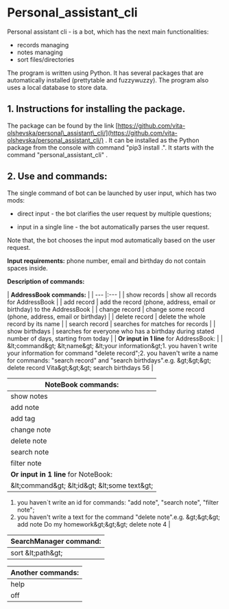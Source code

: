# **Personal\_assistant\_cli**

Personal assistant cli - is a bot, which has the next main functionalities:

- records managing
- notes managing
- sort files/directories

The program is written using Python. It has several packages that are automatically installed (prettytable and fuzzywuzzy). The program also uses a local database to store data.

## 1. Instructions for installing the package.

The package can be found by the link [https://github.com/vita-olshevska/personal\_assistant\_cli/](https://github.com/vita-olshevska/personal_assistant_cli/) .
It can be installed as the Python package from the console with command &quot;pip3 install .&quot;. It starts with the command &quot;personal\_assistant\_cli&quot; .

## 2. Use and commands:

The single command of bot can be launched by user input, which has two mods:

- direct input - the bot clarifies the user request by multiple questions;

- input in a single line - the bot automatically parses the user request.

Note that, the bot chooses the input mod automatically based on the user request.

**Input requirements:**
   phone number, email and birthday do not contain spaces inside.

**Description of commands:**

| **AddressBook commands:** |
| --- |:---   |
| show records | show all records for AddressBook |
| add record | add the record (phone, address, email or birthday) to the AddressBook |
| change record | change some record (phone, address, email or birthday) |
| delete record | delete the whole record by its name |
| search record | searches for matches for records |
| show birthdays | searches for everyone who has a birthday during stated number of days, starting from today |
| **Or input in 1 line** for AddressBook: |
| \&lt;command\&gt; \&lt;name\&gt; \&lt;your information\&gt;1. you haven`t write your information for command &quot;delete record&quot;;2. you haven&#39;t write a name for commands: &quot;search record&quot; and &quot;search birthdays&quot;.e.g. \&gt;\&gt;\&gt; delete record Vita\&gt;\&gt;\&gt; search birthdays 56 |

| **NoteBook commands:** |
| --- |
| show notes | show all notes for NoteBook |
| add note | add the note to the NoteBook |
| add tag | add tag to an existing note |
| change note | change the note for its id from the table |
| delete note | delete the whole note by its id |
| search note | searches for matches for notes |
| filter note | searches for matches for tags |
| **Or input in 1 line** for NoteBook: |
| \&lt;command\&gt; \&lt;id\&gt; \&lt;some text\&gt;
1. you haven`t write an id for commands: &quot;add note&quot;, &quot;search note&quot;, &quot;filter note&quot;;
 2. you haven&#39;t write a text for the command &quot;delete note&quot;.e.g. \&gt;\&gt;\&gt; add note Do my homework\&gt;\&gt;\&gt; delete note 4 |

| **SearchManager command:** |
| --- |
| sort \&lt;path\&gt; | sorts all files by folders (music, videos, pictures, documents, archives, other) |

| **Another commands:** |
| --- |
| help | displays a table of commands for each module |
| off | turn off the bot |
